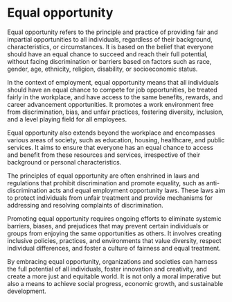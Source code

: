 # Equal opportunity

Equal opportunity refers to the principle and practice of providing fair and impartial opportunities to all individuals, regardless of their background, characteristics, or circumstances. It is based on the belief that everyone should have an equal chance to succeed and reach their full potential, without facing discrimination or barriers based on factors such as race, gender, age, ethnicity, religion, disability, or socioeconomic status.

In the context of employment, equal opportunity means that all individuals should have an equal chance to compete for job opportunities, be treated fairly in the workplace, and have access to the same benefits, rewards, and career advancement opportunities. It promotes a work environment free from discrimination, bias, and unfair practices, fostering diversity, inclusion, and a level playing field for all employees.

Equal opportunity also extends beyond the workplace and encompasses various areas of society, such as education, housing, healthcare, and public services. It aims to ensure that everyone has an equal chance to access and benefit from these resources and services, irrespective of their background or personal characteristics.

The principles of equal opportunity are often enshrined in laws and regulations that prohibit discrimination and promote equality, such as anti-discrimination acts and equal employment opportunity laws. These laws aim to protect individuals from unfair treatment and provide mechanisms for addressing and resolving complaints of discrimination.

Promoting equal opportunity requires ongoing efforts to eliminate systemic barriers, biases, and prejudices that may prevent certain individuals or groups from enjoying the same opportunities as others. It involves creating inclusive policies, practices, and environments that value diversity, respect individual differences, and foster a culture of fairness and equal treatment.

By embracing equal opportunity, organizations and societies can harness the full potential of all individuals, foster innovation and creativity, and create a more just and equitable world. It is not only a moral imperative but also a means to achieve social progress, economic growth, and sustainable development.
